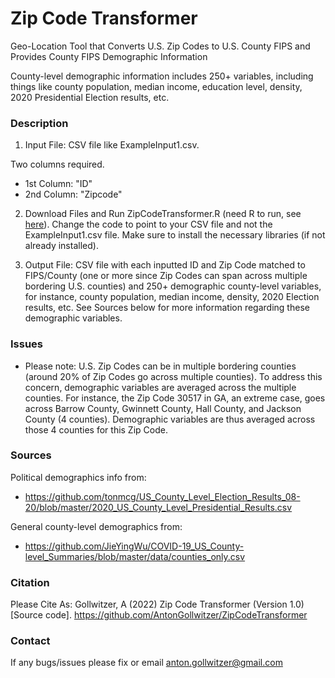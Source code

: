 # Zip Code Transformer
 Geo-Location Tool that Converts U.S. Zip Codes to U.S. County FIPS and Provides County FIPS Demographic Information 

County-level demographic information includes 250+ variables, including things like county population, median income, education level, density, 2020 Presidential Election results, etc.

### Description

1) Input File: CSV file like ExampleInput1.csv. 

Two columns required. 

- 1st Column: "ID"  
- 2nd Column: "Zipcode"

2) Download Files and Run ZipCodeTransformer.R (need R to run, see [here](https://www.r-project.org/)). Change the code to point to your CSV file and not the ExampleInput1.csv file. Make sure to install the necessary libraries (if not already installed).  

3) Output File: CSV file with each inputted ID and Zip Code matched to FIPS/County (one or more since Zip Codes can span across multiple bordering U.S. counties) and 250+ demographic county-level variables, for instance, county population, median income, density, 2020 Election results, etc. See Sources below for more information regarding these demographic variables.      

### Issues

- Please note: U.S. Zip Codes can be in multiple bordering counties (around 20% of Zip Codes go across multiple counties). To address this concern, demographic variables are averaged across the multiple counties. For instance, the Zip Code 30517 in GA, an extreme case, goes across Barrow County, Gwinnett County, Hall County, and Jackson County (4 counties). Demographic variables are thus averaged across those 4 counties for this Zip Code.   

### Sources

Political demographics info from: 

- https://github.com/tonmcg/US_County_Level_Election_Results_08-20/blob/master/2020_US_County_Level_Presidential_Results.csv

General county-level demographics from: 

- https://github.com/JieYingWu/COVID-19_US_County-level_Summaries/blob/master/data/counties_only.csv
 
### Citation

Please Cite As: Gollwitzer, A (2022) Zip Code Transformer (Version 1.0) [Source code]. https://github.com/AntonGollwitzer/ZipCodeTransformer 

### Contact

If any bugs/issues please fix or email anton.gollwitzer@gmail.com
